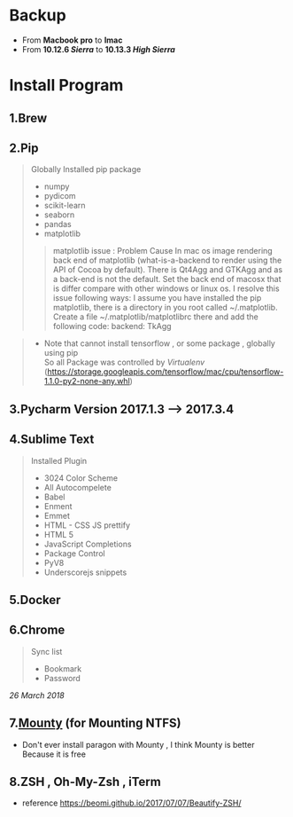 # Backup 
* From **Macbook pro** to **Imac** 
* From **10.12.6 *Sierra*** to  **10.13.3 *High Sierra***

# Install Program
 ## 1.Brew 
 ## 2.Pip 
> Globally Installed pip package
> * numpy 
> * pydicom
> * scikit-learn
> * seaborn
> * pandas
> * matplotlib
>> matplotlib issue : Problem Cause In mac os image rendering back end of matplotlib (what-is-a-backend to render using the API of Cocoa by default). There is Qt4Agg and GTKAgg and as a back-end is not the default. Set the back end of macosx that is differ compare with other windows or linux os.
I resolve this issue following ways:
I assume you have installed the pip matplotlib, there is a directory in you root called ~/.matplotlib.
Create a file ~/.matplotlib/matplotlibrc there and add the following code: backend: TkAgg

> * Note that 
cannot install tensorflow , or some package , globally using pip <br/>
So all Package was controlled by *Virtualenv*
(https://storage.googleapis.com/tensorflow/mac/cpu/tensorflow-1.1.0-py2-none-any.whl)

## 3.Pycharm Version 2017.1.3 --> 2017.3.4

## 4.Sublime Text
> Installed Plugin <br/> 
> * 3024 Color Scheme <br/>
> * All Autocompelete <br/>
> * Babel <br/>
> * Enment <br/>
> * Emmet <br/>
> * HTML - CSS JS prettify <br/>
> * HTML 5 <br/>
> * JavaScript Completions <br/>
> * Package Control <br/>
> * PyV8 <br/>
> * Underscorejs snippets <br/>



## 5.Docker 
## 6.Chrome 
> Sync list 
 > * Bookmark <br/>
 > * Password <br/>
 
 *26 March 2018*
 ## 7.[Mounty](http://www.enjoygineering.com/mounty/) (for Mounting NTFS)
 * Don't ever install paragon with Mounty , I think Mounty is better Because it is free 
 ## 8.ZSH , Oh-My-Zsh , iTerm
 * reference https://beomi.github.io/2017/07/07/Beautify-ZSH/
 

 
